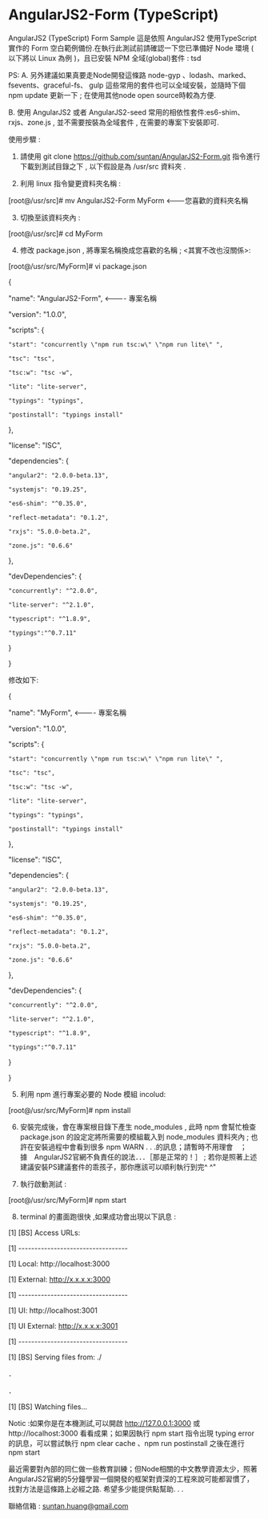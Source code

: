 # AngularJS2-Form (TypeScript)
AngularJS2 (TypeScript) Form Sample
這是依照 AngularJS2 使用TypeScript 實作的 Form 空白範例備份.在執行此測試前請確認一下您已準備好 Node 環境 ( 以下將以 Linux 為例 )，且已安裝 NPM 全域(global)套件 : tsd  

PS: 
A. 另外建議如果真要走Node開發這條路 node-gyp 、lodash、marked、fsevents、graceful-fs、 gulp 這些常用的套件也可以全域安裝，並隨時下個 npm update 更新一下 ; 在使用其他node open source時較為方便.

B. 使用 AngularJS2 或者 AngularJS2-seed 常用的相依性套件:es6-shim、rxjs、zone.js , 並不需要按裝為全域套件 , 在需要的專案下安裝即可.


使用步驟 :
1. 請使用 git clone https://github.com/suntan/AngularJS2-Form.git 指令進行下載到測試目錄之下 , 以下假設是為 /usr/src 資料夾 .

2. 利用 linux 指令變更資料夾名稱 :

[root@/usr/src]# mv AngularJS2-Form   MyForm <---您喜歡的資料夾名稱

3. 切換至該資料夾內 :
 
[root@/usr/src]# cd MyForm

4. 修改 package.json  , 將專案名稱換成您喜歡的名稱  ; <其實不改也沒關係>:


[root@/usr/src/MyForm]# vi package.json


{

  "name": "AngularJS2-Form", <---- 專案名稱
  
  "version": "1.0.0",
  
  "scripts": {
  
    "start": "concurrently \"npm run tsc:w\" \"npm run lite\" ",    
    
    "tsc": "tsc",
    
    "tsc:w": "tsc -w",
    
    "lite": "lite-server",
    
    "typings": "typings",
    
    "postinstall": "typings install" 
    
  },
  
  "license": "ISC",
  
  "dependencies": {
  
    "angular2": "2.0.0-beta.13",
    
    "systemjs": "0.19.25",
    
    "es6-shim": "^0.35.0",
    
    "reflect-metadata": "0.1.2",
    
    "rxjs": "5.0.0-beta.2",
    
    "zone.js": "0.6.6"
    
  },
  
  "devDependencies": {
  
    "concurrently": "^2.0.0",
    
    "lite-server": "^2.1.0",
    
    "typescript": "^1.8.9",
    
    "typings":"^0.7.11"
    
  }
  
}

修改如下:

{

  "name": "MyForm", <---- 專案名稱
  
  "version": "1.0.0",
  
  "scripts": {
  
    "start": "concurrently \"npm run tsc:w\" \"npm run lite\" ",    
    
    "tsc": "tsc",
    
    "tsc:w": "tsc -w",
    
    "lite": "lite-server",
    
    "typings": "typings",
    
    "postinstall": "typings install" 
    
  },
  
  "license": "ISC",
  
  "dependencies": {
  
    "angular2": "2.0.0-beta.13",
    
    "systemjs": "0.19.25",
    
    "es6-shim": "^0.35.0",
    
    "reflect-metadata": "0.1.2",
    
    "rxjs": "5.0.0-beta.2",
    
    "zone.js": "0.6.6"
    
  },
  
  "devDependencies": {
  
    "concurrently": "^2.0.0",
    
    "lite-server": "^2.1.0",
    
    "typescript": "^1.8.9",
    
    "typings":"^0.7.11"
    
  }
  
}


5. 利用 npm 進行專案必要的 Node 模組 incolud:

[root@/usr/src/MyForm]# npm install

6. 安裝完成後，會在專案根目錄下產生 node_modules , 此時 npm 會幫忙檢查 package.json 的設定定將所需要的模組載入到 node_modules 資料夾內 ; 也許在安裝過程中會看到很多 npm WARN . . .的訊息；請暫時不用理會　；　據　AngularJS2官網不負責任的說法．．．［那是正常的！］ ; 若你是照著上述建議安裝PS建議套件的乖孩子，那你應該可以順利執行到完^ ^"

7. 執行啟動測試 :

[root@/usr/src/MyForm]# npm start


8. terminal 的畫面跑很快 ,如果成功會出現以下訊息 :

[1] [BS] Access URLs:

[1]  ----------------------------------

[1]        Local: http://localhost:3000

[1]     External: http://x.x.x.x:3000

[1]  ----------------------------------

[1]           UI: http://localhost:3001

[1]  UI External: http://x.x.x.x:3001

[1]  ----------------------------------

[1] [BS] Serving files from: ./

．

．

[1] [BS] Watching files...


Notic :如果你是在本機測試,可以開啟 http://127.0.0.1:3000 或 http://localhost:3000 看看成果；如果因執行 npm start 指令出現 typing error 的訊息，可以嘗試執行 npm clear cache 、npm run postinstall 之後在進行 npm start

最近需要對內部的同仁做一些教育訓練；但Node相關的中文教學資源太少，照著AngularJS2官網的5分鐘學習一個開發的框架對資深的工程來說可能都習慣了，找對方法是這條路上必經之路. 希望多少能提供點幫助. . . 

聯絡信箱 : suntan.huang@gmail.com  
